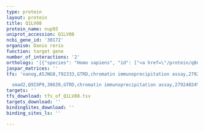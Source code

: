 ```yaml
---
type: protein
layout: protein
title: Q1LV08
protein_name: nup93
uniprot_accession: Q1LV08
ncbi_gene_id: '30172'
organism: Danio rerio
function: target gene
number_of_interactions: '2'
orthologs: '[{"species": "Homo sapiens", "id": ["<a href=\"/protein/q8n1f7\">Q8N1F7</a>"]}, {"species": "Mus musculus", "id": ["<a href=\"/protein/q8bj71\">Q8BJ71</a>"]}, {"species": "Rattus norvegicus", "id": ["<a href=\"/protein/q66hc5\">Q66HC5</a>"]}, {"species": "Drosophila melanogaster", "id": ["<a href=\"/protein/q9vfe7\">Q9VFE7</a>", "<a href=\"/protein/q9xz06\">Q9XZ06</a>"]}, {"species": "Caenorhabditis elegans", "id": ["<a href=\"/protein/q9bkt9\">Q9BKT9</a>"]}, {"species": "Saccharomyces cerevisiae", "id": ["<a href=\"/protein/p34077\">P34077</a>"]}]'
jaspar_matrices: ''
tfs: 'nanog,A5JNG8,792333,GTRD,chromatin immunoprecipitation assay,27924024%5Buid%5D,No

  smad2,Q9I9P9,30639,GTRD,chromatin immunoprecipitation assay,27924024%5Buid%5D,No'
targets: ''
tfs_download: tfs_of_Q1LV08.tsv
targets_download: ''
bindingSites_download: ''
binding_sites_ls: ''

---
```

